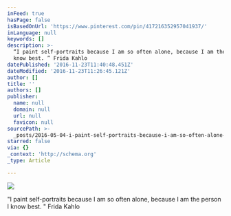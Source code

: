 ```yaml
---
inFeed: true
hasPage: false
isBasedOnUrl: 'https://www.pinterest.com/pin/417216352957041937/'
inLanguage: null
keywords: []
description: >-
  “I paint self-portraits because I am so often alone, because I am the person I
  know best. ” Frida Kahlo
datePublished: '2016-11-23T11:40:48.451Z'
dateModified: '2016-11-23T11:26:45.121Z'
author: []
title: ''
authors: []
publisher:
  name: null
  domain: null
  url: null
  favicon: null
sourcePath: >-
  _posts/2016-05-04-i-paint-self-portraits-because-i-am-so-often-alone-because.md
starred: false
via: {}
_context: 'http://schema.org'
_type: Article

---
```

![](https://s-media-cache-ak0.pinimg.com/564x/c4/a7/5a/c4a75ac2a401148ab492272707563a06.jpg)

"I paint self-portraits because I am so often alone, because I am the person I know best. " Frida Kahlo